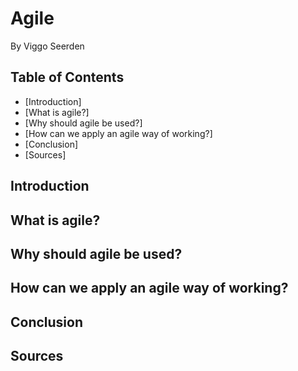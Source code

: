 # Agile
By Viggo Seerden

## Table of Contents

- [Introduction]
- [What is agile?]
- [Why should agile be used?]
- [How can we apply an agile way of working?]
- [Conclusion]
- [Sources]

## Introduction

## What is agile?

## Why should agile be used?

## How can we apply an agile way of working?

## Conclusion

## Sources
